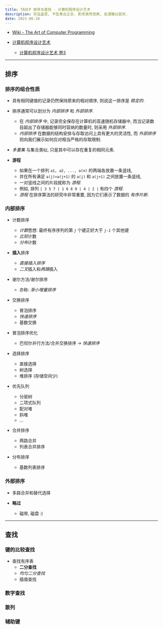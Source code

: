 ```yaml
---
title: TAOCP 排序与查找 - 计算机程序设计艺术
description: 穷且益坚, 不坠青云之志. 酌贪泉而觉爽, 处涸辙以犹欢.
date: 2021-06-26
---
```


* [Wiki - The Art of Computer Programming](https://en.wikipedia.org/wiki/The_Art_of_Computer_Programming)

* [计算机程序设计艺术](https://book.douban.com/series/46236)
  - [计算机程序设计艺术 卷3](https://book.douban.com/subject/26953756/)

------------------

## 排序

### 排序的组合性质

* 具有相同键值的记录仍然保持原来的相对顺序,
  则说这一排序是 *稳定的*.

* 排序通常可以划分为 *内部排序* 和 *外部排序*.
  - 在 *内部排序* 中, 记录完全保存在计算机的高速随机存储器中,
    而当记录数目超出了存储器能够同时容纳的数量时, 则采用 *外部排序*.
  - *内部排序* 在数据的结构安排与存取访问上具有更大的灵活性,
    而 *外部排序* 则向我们展示如何应对相当严格的存取限制.

* *多重集* 与集合类似, 只是其中可以存在重复的相同元素.

* **游程**
  - 如果在一个排列 `a1, a2, ..., a(n)` 的两端各放置一条竖线,
  - 并在所有满足 `a(j)>a(j+1)` 的 `a(j)` 和 `a(j+1)` 之间放置一条竖线,
  - 一对竖线之间的片段就称为 *游程*.
  - 例如, 排列 `| 3 5 7 | 1 6 8 9 | 4 | 2 |` 有四个 *游程*.
  - *游程* 在排序算法的研究中非常重要, 因为它们表示了数据的 *有序片断*.

### 内部排序

* 计数排序
  - *计数*思想: 最终有序序列的第 *`j`* 个键正好大于 *`j-1`* 个其他键
  - *比较*计数
  - *分布*计数

* **插入**排序
  - *直接插入排序*
  - *二叉*插入和*两路*插入

* 谢尔方法/谢尔排序
  - 亦称: *渐小增量排序*

* 交换排序
  - 冒泡排序
  - *快速排序*
  - 基数交换

* 冒泡排序优化
  - 巴彻尔并行方法/合并交换排序 -> *快速排序*

* 选择排序
  - 直接选择
  - 树选择
  - 堆排序 (存储空间少)

* 优先队列
  - 分层树
  - 二项式队列
  - 配对堆
  - 斜堆
  - ...

* 合并排序
  - 两路合并
  - 列表合并排序

* 分布排序
  - 基数列表排序

### 外部排序

* 多路合并和替代选择

* **略过**
  - 磁带, 磁盘 :)

------------------

## 查找

### 键的比较查找

* 查找有序表
  - **二分查找**
  - *均匀二分查找*
  - 插值查找

### 数字查找

### 散列

### 辅助键
